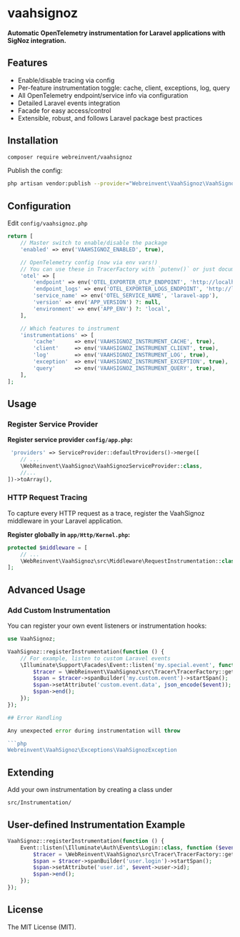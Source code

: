 # vaahsignoz

**Automatic OpenTelemetry instrumentation for Laravel applications with SigNoz integration.**

## Features

- Enable/disable tracing via config
- Per-feature instrumentation toggle: cache, client, exceptions, log, query
- All OpenTelemetry endpoint/service info via configuration
- Detailed Laravel events integration
- Facade for easy access/control
- Extensible, robust, and follows Laravel package best practices

## Installation

```bash
composer require webreinvent/vaahsignoz
```

Publish the config:

```bash
php artisan vendor:publish --provider="Webreinvent\VaahSignoz\VaahSignozServiceProvider" --tag="config"
```
## Configuration

Edit `config/vaahsignoz.php`

```php
return [
    // Master switch to enable/disable the package
    'enabled' => env('VAAHSIGNOZ_ENABLED', true),

    // OpenTelemetry config (now via env vars!)
    // You can use these in TracerFactory with `putenv()` or just document them.
    'otel' => [
        'endpoint' => env('OTEL_EXPORTER_OTLP_ENDPOINT', 'http://localhost:4318/v1/traces'),
        'endpoint_logs' => env('OTEL_EXPORTER_LOGS_ENDPOINT', 'http://localhost:4318/v1/logs'),
        'service_name' => env('OTEL_SERVICE_NAME', 'laravel-app'),
        'version' => env('APP_VERSION') ?: null,
        'environment' => env('APP_ENV') ?: 'local',
    ],

    // Which features to instrument
    'instrumentations' => [
        'cache'      => env('VAAHSIGNOZ_INSTRUMENT_CACHE', true),
        'client'     => env('VAAHSIGNOZ_INSTRUMENT_CLIENT', true),
        'log'        => env('VAAHSIGNOZ_INSTRUMENT_LOG', true),
        'exception'  => env('VAAHSIGNOZ_INSTRUMENT_EXCEPTION', true),
        'query'      => env('VAAHSIGNOZ_INSTRUMENT_QUERY', true),
    ],
];
```

## Usage

### Register Service Provider
**Register service provider `config/app.php`:**

```php
 'providers' => ServiceProvider::defaultProviders()->merge([
    // ...
    \WebReinvent\VaahSignoz\VaahSignozServiceProvider::class,
    //...
])->toArray(),
```


### HTTP Request Tracing

To capture every HTTP request as a trace, register the VaahSignoz middleware in your Laravel application.

**Register globally in `app/Http/Kernel.php`:**

```php
protected $middleware = [
    // ...
    \WebReinvent\VaahSignoz\src\Middleware\RequestInstrumentation::class,
];
```
## Advanced Usage

### Add Custom Instrumentation

You can register your own event listeners or instrumentation hooks:

```php
use VaahSignoz;

VaahSignoz::registerInstrumentation(function () {
    // For example, listen to custom Laravel events
    \Illuminate\Support\Facades\Event::listen('my.special.event', function ($event) {
        $tracer = \WebReinvent\VaahSignoz\src\Tracer\TracerFactory::getTracer();
        $span = $tracer->spanBuilder('my.custom.event')->startSpan();
        $span->setAttribute('custom.event.data', json_encode($event));
        $span->end();
    });
});

## Error Handling

Any unexpected error during instrumentation will throw 

```php
Webreinvent\VaahSignoz\Exceptions\VaahSignozException
```

## Extending

Add your own instrumentation by creating a class under
```
src/Instrumentation/
```

## User-defined Instrumentation Example

```php
VaahSignoz::registerInstrumentation(function () {
    Event::listen(\Illuminate\Auth\Events\Login::class, function ($event) {
        $tracer = \WebReinvent\VaahSignoz\src\Tracer\TracerFactory::getTracer();
        $span = $tracer->spanBuilder('user.login')->startSpan();
        $span->setAttribute('user.id', $event->user->id);
        $span->end();
    });
});
```

## License

The MIT License (MIT).

